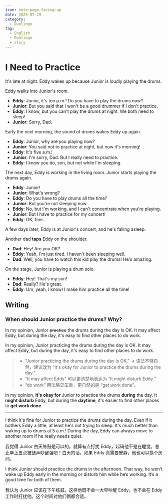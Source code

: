 ```yaml
---
icon: noto:page-facing-up
date: 2025-07-29
category:
  - Duolingo
tag:
  - English
  - Duolingo
  - story
---
```


# I Need to Practice

It's late at night. Eddy wakes up because Junior is loudly playing the drums.

Eddy walks into Junior's room.

- **Eddy**: Junior, it's ten p.m.! Do you have to play the drums now?
- **Junior**: But you said that I won't be a good drummer if I don't practice.
- **Eddy**: I know, but you can't play the drums at night. We both need to sleep!
- **Junior**: Sorry, Dad.

Early the next morning, the sound of drums wakes Eddy up again.

- **Eddy**: Junior, why are you playing now?
- **Junior**: You said not to practice at night, but now it's morning!
- **Eddy**: It's five a.m.!
- **Junior**: I'm sorry, Dad. But I really need to practice.
- **Eddy**: I know you do, son, but not while I'm sleeping.

The next day, Eddy is working in the living room. Junior starts playing the drums again.

- **Eddy**: Junior!
- **Junior**: What's wrong?
- **Eddy**: Do you have to play drums all the time?
- **Junior**: But you're not sleeping now.
- **Eddy**: No, but I'm working, and I can't concentrate when you're playing.
- **Junior**: But I have to practice for my concert!
- **Eddy**: OK, fine…

A few days later, Eddy is at Junior's concert, and he's falling asleep.

Another dad **taps** Eddy on the shoulder.

- **Dad**: Hey! Are you OK?
- **Eddy**: Yeah, I'm just tired. I haven't been sleeping well.
- **Dad**: Well, you have to watch this kid play the drums! He's amazing.

On the stage, Junior is playing a drum solo.

- **Eddy**: Hey! That's my son!
- **Dad**: Really? He's great.
- **Eddy**: Um, yeah, I know! I make him practice all the time!

## Writing

### When should Junior practice the drums? Why?

In my opinion, Junior ~~practice~~ the drums during the day is OK. It may affect Eddy, but during the day, it's easy to find other places to do work.

In my opinion, Junior practicing the drums during the day is OK. It may affect Eddy, but during the day, it's easy to find other places to do work.

> - "Junior practicing the drums during the day is OK." → 语法不够自然，建议改为 "it's okay for Junior to practice the drums during the day."
> - “It may affect Eddy” 可以更清楚地表达为 “It might disturb Eddy.”
> - “do work” 用法略显笨重，更自然的是 “get work done”。

In my opinion, **it's okay for** Junior to practice the drums **during** the day. It **might disturb** Eddy, but during the **daytime**, it's easier to find other places to **get work done**.

---

I think it's fine for Junior to practice the drums during the day. Even if it bothers Eddy a little, at least he's not trying to sleep. It's much better than waking up to drums at 5 a.m.! During the day, Eddy can always move to another room if he really needs quiet.

我觉得 Junior 白天练鼓是可以的。就算有点打扰 Eddy，起码他不是在睡觉。总比早上五点被鼓声吵醒强吧！白天的话，如果 Eddy 真需要安静，他也可以换个房间。

I think Junior should practice the drums in the afternoon. That way, he won’t wake up Eddy early in the morning or disturb him while he’s working. It’s a good time for both of them.

我认为 Junior 应该在下午练鼓。这样他既不会一大早吵醒 Eddy，也不会在 Eddy 工作时打扰他。这个时间对他们俩都合适。
